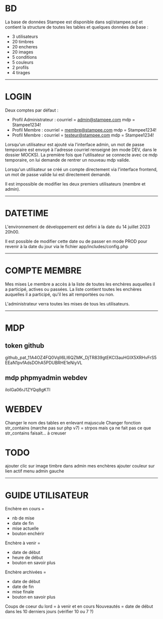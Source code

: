 # BD

La base de données Stampee est disponible dans sql/stampee.sql et contient la structure de toutes les tables et quelques données de base :
- 3 utilisateurs
- 20 timbres
- 20 encheres
- 20 images
- 5 conditions
- 5 couleurs
- 2 profils
- 4 tirages

---

# LOGIN

Deux comptes par défaut :
- Profil Administrateur : 
    courriel = admin@stampee.com
    mdp = Stampee1234!
- Profil Membre :
    courriel = membre@stampee.com
    mdp = Stampee1234!
- Profil Membre :
    courriel = testeur@stampee.com
    mdp = Stampee1234!

Lorsqu'un utilisateur est ajouté via l'interface admin, un mot de passe temporaire est envoyé à l'adresse courriel renseigné (en mode DEV, dans le dossier MOCKS). La première fois que l'utilisateur se connecte avec ce mdp temporaire, on lui demande de rentrer un nouveau mdp valide.

Lorsqu'un utilisateur se créé un compte directement via l'interface frontend, un mot de passe valide lui est directement demandé.

Il est impossible de modifier les deux premiers utilisateurs (membre et admin).

---

# DATETIME

L'environnement de développement est défini à la date du 14 juillet 2023 20h00.

Il est possible de modifier cette date ou de passer en mode PROD pour revenir à la date du jour via le fichier app/includes/config.php

---

# COMPTE MEMBRE

Mes mises
Le membre a accès à la liste de toutes les enchères auquelles il a participé, actives ou passées.
La liste contient toutes les enchères auquelles il a participé, qu'il les ait remportées ou non.

L'administrateur verra toutes les mises de tous les utilisateurs.



---

# MDP
## token github

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

## mdp phpmyadmin webdev

iloIGa06rJ1ZYQq8gKTl

# WEBDEV
Changer le nom des tables en enlevant majuscule
Changer fonction str_contains (marche pas sur php v7) = strpos mais ça ne fait pas ce que str_contains faisait... à creuser

# TODO
ajouter clic sur image timbre dans admin mes enchères
ajouter couleur sur lien actif menu admin gauche

---

# GUIDE UTILISATEUR

Enchère en cours = 
- nb de mise
- date de fin
- mise actuelle
- bouton enchérir

Enchère à venir =
- date de début
- heure de début
- bouton en savoir plus

Enchère archivées = 
- date de début
- date de fin
- mise finale
- bouton en savoir plus


Coups de coeur du lord = à venir et en cours
Nouveautés = date de début dans les 10 derniers jours (vérifier 10 ou 7 ?)


